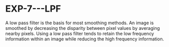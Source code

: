# EXP-7---LPF

A low pass filter is the basis for most smoothing methods. An image is smoothed by decreasing the disparity between pixel values by averaging nearby pixels. Using a low pass filter tends to retain the low frequency information within an image while reducing the high frequency information.
